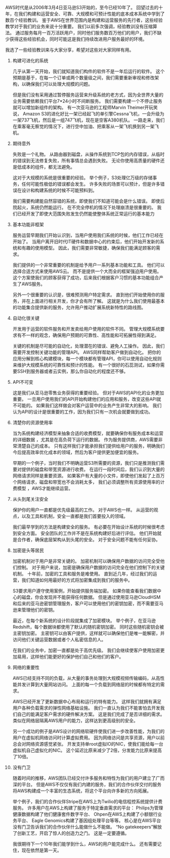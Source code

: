 
AWS时代是从2006年3月4日亚马逊S3开始的，至今已经10年了。
回望过去的十年，在我们构建和运营安全、可靠、大规模和可预计性能的底本成本系统中学到了数百个经验教训。
鉴于AWS在世界范围内是构建和运营服务的先行者，这些经验教学对于我们的业务来说十分重要。
我们以前多次强调，经验教训没有压缩算法。
通过服务每月一百万活跃用户，同时他们服务数百万他们的用户，我们不缺少获得这些经验机会，同时可能这是我们持续改进用户服务最好的环境。

我选了一些经验教训来与大家分享，希望对这些对大家同样有用。

1.  构建可进化的系统

    几乎从第一天开始，我们就知道我们构件的软件不是一年后运行的软件。
    这个预期是基于，在每一个订单或两个数量级之间，我们需要重新审视和修改架构，以确保我们可以处理大规模的问题。
    
    但是我们没有采用通过暂停服务运营来升级系统的老方式，因为全世界大量的业务需要依赖我们平台7*24小时不间断服务。
    我们需要构建一个不停止服务就可以增加新组件的架构。
    有一次亚马逊的工程师Marvin Theimer开玩笑说，
    Amazon S3的进化好比一架已经起飞的单引擎Cessna飞机，一会升级为一架737飞机，然后是一组747飞机，现在是空客A380机队。
    一路走来，我们在乘客毫无察觉的情况下，进行空中加油、把乘客从一架飞机换到另一架飞机。

2.  期待意外

    失败是一个礼物。
    从路由器到磁盘，从操作系统到TCP包的内存错误，从临时的错误到无法修复失败，所有事情总会遇到失败。
    无论你使用高质量的硬件还是低成本的组件，都无法避免。
    
    这对于大规模的系统是很重要的经验。
    举个例子，S3处理亿万级的存储事务，任何可能性极低的错误都会发生。
    许多失败的场景可以预计，但是许多错误在设计和构建系统的时候不可能预料到。
    
    我们需要构建能自然容错的系统，即使我们不知道可能会是什么错误。
    即使后院起火，系统仍然能运行。
    在不完全停机的情况下处理崩溃是很重要的。
    我们已经开发了即使大范围失败发生仍然能使整体系统正常运行的基本能力

3.  基本功能非框架

    服务运营早期我们开始认识到，当用户使用我们系统的时候，他们工作已经在开始了。
    当用户离开旧时代IT硬件和数据中心的约束后，他们开始开发新的系统和有趣的使用模型。
    因此，我们需要非常敏捷，确保我们能满足顾客的需求。
    
    我们提供的一个非常重要的机制是给予用户一系列基本功能和工具。
    他们可以选择合适方式来使用AWS云。
    而不是提供一个大而全的框架强迫用户使用。
    这个方案使我们的顾客获得了成功，后来我们根据客户习惯的基本功能组合产生了AWS服务。
    
    另外一个很重要的认识是，很难预测用户特定需求。
    直到他们开始使用你的服务，并在上面进行相关开发，你才会有所了解。
    这就是为什么我们使用最基本的功能集合提供新的服务，允许用户推动扩展系统新特性的路线图。
    
4.  自动化很关键

    开发用于运营的软件服务和开发卖给用户使用的软件不同。
    管理大规模系统要求有不一样的观念，确保用户预期的可靠性、高性能和可拓展性得到满足。
    
    关键的机制是尽可能的自动化，处理潜在的错误、避免人工操作。
    因此，我们需要开发控制关键功能的管理API。
    AWS同样帮助客户做到自动化。
    把你的应用分解到核心构建模块，每一个模块都有管理API，你可以使用自动化规则来维护大规模系统的可靠性和预计的性能。
    有一个很好的石蕊测试，如果你需要SSH到服务器或者云实例，那么你自动化的程度还不够。
    
5.  API不可变

    这是我们从亚马逊零售业务获得的重要经验。
    但对于AWS的API化的业务更加重要。
    一旦用户使用我们的API开始构建他们的应用和服务，改变这些API就不可能的。
    如果我们这样做会对客户运营中的业务产生非常大的影响。
    我们认为API的设计是很重要的工作，因为我们只有一次机会就要做到成功。
  
6.  清楚你的资源使用率

    当为系统构建经济模型来抽象合适的收费模型，就要确保你有服务成本和运营的详细数据 ，尤其是在高负荷下运行的数据。
    作为服务提供商，AWS需要非常清楚自己的成本。
    只有这样我们才能承担我们提供给用户的服务，明确我们今后提高效率优化成本的领域，然后为客户提供更加便宜的服务。
    
    早期的一个例子，当时我们不明确运营S3所需要的资源，我们只是推测我们需要对提供的磁盘和带宽资源进行收费。
    在运行一段时间后，我们认识到大量的网络请求同样是重要资源。
    如果客户有大量的小文件，即使他们发起了上百万个网络请求，磁盘和带宽也不会消耗太多，
    我们必须调整所有资源使用率的计费模型 ，AWS才能继续运营。
  
7.  从头到尾关注安全

    保护你的用户一直都是优先级最高的工作。
    对于AWS也一样。
    从运营的观点，以及工具和机制，安全一直都是我们首要投入的领域。
    
    我们最早学到的方法是构建安全的服务。
    有必要在开始设计系统的时候很考虑到安全方面。
    安全团队的工作并不是在系统构建好后进行评估。
    他们开始就是合作者，确保底层架构从到头尾的安全。
    对于安全问题不能有任何妥协。
    
8.  加密是头等居民

    加密机制对于用户是非常关键的。
    加密机制可以确保用户数据的访问完全受他们控制。
    对于用户来说，加密是确保用户数据的访问完全在他们控制下的关键机制。
    十年前，加密的工具和服务是难使用。
    直到近几年，经过我们的运营，我们知道如何用最好的方式将加密集成到我们的服务中。
    
    S3要求用户遵守使用案例，开始提供服务端加密。
    如果你能查看我们数据中心的磁盘，你会发现并不能获得任何数据。
    但是通过使用亚马逊CloudHSM和后来的亚马逊密钥管理服务，客户可以使用他们的密钥加密，而不需要亚马逊来管理他们的密钥。
    
    最近，在每个新系统的设计阶段就集成了加密模块。
    举个例子，在亚马逊Redshift，每个数据块都使用了默认的随机密钥加密。
    同时这些随机密钥会被主密钥加密。
    主密钥可以由客户提供，这样就可以确保他们是唯一能解密，并访问他们关键运营数据或者个人私密信息的人。
    
    在我们的业务中，加密一直都是处于高优先级。
    我们会继续使客户使用加密更加易用，这样他们能更好的保护他们自己和他们的客户。
    
9.  网络的重要性

    AWS已经支持不同的负载，从大量的事务处理到大规模视频传输编码，从高性能并发计算到大量网站访问。
    上面的每一个负载到网络层的时候都有特定的需求。
    
    AWS已经开发了更新数据中心布局和运行的特有能力。
    这样我们就拥有满足用户各种负载需求的弹性网络基础设施。
    我们一直认为我们不能害怕去开发我们自己的能满足客户需求的硬件解决方案。
    这是我们完成了是否详细的需求。类似在网络层隔离AWS用户的能力，这样达到更高级别的安全。
    
    另一个成功的例子是AWS设计的网络软硬件使我们进一步改善性能，为我们的用户在虚拟机网络访问时计算虚拟费用。
    因为网络访问是共享资源，用户以前总会对网络资源感觉紧张。
    开发支持单root虚拟IO的NIC，使我们能给每一台虚拟机自己虚拟化的NIC。
    这个延迟比原来减少了2倍，分发能力比原来提高了10倍。
    
10. 没有门卫

    随着时间的推移，AWS团队已经交付许多服务和特性为我们的用户建立了广而深的平台。
    但是AWS不仅仅有我们内建的服务，我们的合作伙伴交付的服务将AWS构建成一个丰富的生态系统，将这个平台向许多新的方向拓展。
    
    举个例子，我们的合作伙伴Stripe在AWS上为Twilio的电信程控系统提供计费服务。
    许多用户在AWS上构建了服务于特定垂直需求的平台：
    Philips为管理健康数据构建了他们健康套件数字平台、
    Ohpen在AWS上构建了小额银行业务平台、
    Eagle Genomics构建了基因组处理平台等等。
    核心是在AWS平台没有门卫告诉我们的合作伙伴什么能做什么不能做。
    “No gatekeepers”解放了创新工艺，开启了惊人的创造力之门。
    这是一定要遵循。
    
    我很期待下一个10年我们能学到什么，AWS的用户能完成什么。
    还有需要记住，现在依然是第一天。


